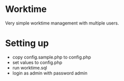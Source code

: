 # Worktime
Very simple worktime management with multiple users.

# Setting up
- copy config.sample.php to config.php
- set values to config.php
- run worktime.sql
- login as admin with password admin
